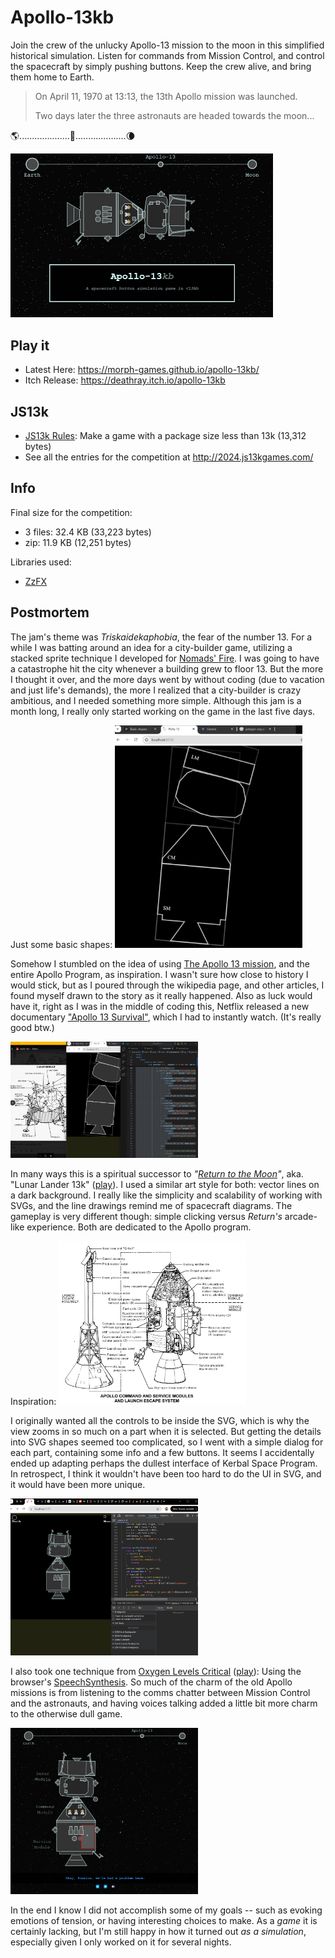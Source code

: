 # Apollo-13kb

Join the crew of the unlucky Apollo-13 mission to the moon in this simplified historical simulation. Listen for commands from Mission Control, and control the spacecraft by simply pushing buttons. Keep the crew alive, and bring them home to Earth.

> On April 11, 1970 at 13:13, the 13th
Apollo mission was launched.
>
> Two days later the three astronauts
are headed towards the moon...

🌎....................🚀....................🌘

<img src="./images/cover_800x500.png" style="width: 30em" />

## Play it

- Latest Here: https://morph-games.github.io/apollo-13kb/
- Itch Release: https://deathray.itch.io/apollo-13kb


## JS13k

- [JS13k Rules](https://js13kgames.com/#rules): Make a game with a package size less than 13k (13,312 bytes)
- See all the entries for the competition at http://2024.js13kgames.com/

## Info

Final size for the competition: 

- 3 files: 32.4 KB (33,223 bytes)
- zip: 11.9 KB (12,251 bytes)

Libraries used:

- [ZzFX](https://github.com/KilledByAPixel/ZzFX)

## Postmortem

The jam's theme was *Triskaidekaphobia*, the fear of the number 13. For a while I was batting around an idea for a city-builder game, utilizing a stacked sprite technique I developed for [Nomads' Fire](https://deathray.itch.io/nomads-fire). I was going to have a catastrophe hit the city whenever a building grew to floor 13. But the more I thought it over, and the more days went by without coding (due to vacation and just life's demands), the more I realized that a city-builder is crazy ambitious, and I needed something more simple. Although this jam is a month long, I really only started working on the game in the last five days.

Just some basic shapes: <img src="./images/dev-screenshots/Screenshot_2024-09-08.png" width="300" />

Somehow I stumbled on the idea of using [The Apollo 13 mission](https://en.wikipedia.org/wiki/Apollo_13), and the entire Apollo Program, as inspiration. I wasn't sure how close to history I would stick, but as I poured through the wikipedia page, and other articles, I found myself drawn to the story as it really happened. Also as luck would have it, right as I was in the middle of coding this, Netflix released a new documentary ["Apollo 13 Survival"](https://www.netflix.com/title/81444292), which I had to instantly watch. (It's really good btw.)

<img src="./images/dev-screenshots/Screenshot_2024-09-08_2.png" width="300" />

In many ways this is a spiritual successor to *"[Return to the Moon](https://github.com/deathraygames/lunar-lander-13k)"*, aka. "Lunar Lander 13k" ([play](https://deathraygames.github.io/lunar-lander-13k/src/)). I used a similar art style for both: vector lines on a dark background. I really like the simplicity and scalability of working with SVGs, and the line drawings remind me of spacecraft diagrams. The gameplay is very different though: simple clicking versus *Return's* arcade-like experience. Both are dedicated to the Apollo program.

Inspiration:
<img src="./images//reference/unnamed.gif" width="300" />

I originally wanted all the controls to be inside the SVG, which is why the view zooms in so much on a part when it is selected. But getting the details into SVG shapes seemed too complicated, so I went with a simple dialog for each part, containing some info and a few buttons. It seems I accidentally ended up adapting perhaps the dullest interface of Kerbal Space Program. In retrospect, I think it wouldn't have been too hard to do the UI in SVG, and it would have been more unique.

<img src="./images/dev-screenshots/Screenshot_2024-09-10.png" width="300" />

I also took one technique from [Oxygen Levels Critical](https://github.com/deathraygames/oxygen-levels-critical) ([play](https://deathraygames.github.io/oxygen-levels-critical/)): Using the browser's [SpeechSynthesis](https://developer.mozilla.org/en-US/docs/Web/API/SpeechSynthesis). So much of the charm of the old Apollo missions is from listening to the comms chatter between Mission Control and the astronauts, and having voices talking added a little bit more charm to the otherwise dull game.

<img src="./images/dev-screenshots/Screenshot_2024-09-12.png" width="300" />

In the end I know I did not accomplish some of my goals -- such as evoking emotions of tension, or having interesting choices to make. As a *game* it is certainly lacking, but I'm still happy in how it turned out *as a simulation*, especially given I only worked on it for several nights.

